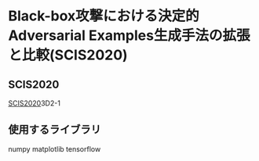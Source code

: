 # Black-box攻撃における決定的Adversarial Examples生成手法の拡張と比較(SCIS2020)



## SCIS2020
[SCIS2020](https://www.iwsec.org/scis/2020/)3D2-1

## 使用するライブラリ
  numpy
  matplotlib
  tensorflow
